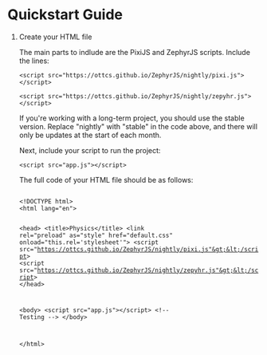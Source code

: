 <h1>Quickstart Guide</h1>
<ol>
<li>Create your HTML file
<p>The main parts to indlude are the PixiJS and ZephyrJS scripts. Include the lines:</p>
<p><code>&lt;script src="https://ottcs.github.io/ZephyrJS/nightly/pixi.js"&gt;&lt;/script&gt;</code></p>
<p><code>&lt;script src="https://ottcs.github.io/ZephyrJS/nightly/zepyhr.js"&gt;&lt;/script&gt;</code></p>
<p>If you're working with a long-term project, you should use the stable version. Replace "nightly" with "stable" in the code above, and there will only be updates at the start of each month.</p>
<p>Next, include your script to run the project:</p>
<p><code>&lt;script src="app.js"&gt;&lt;/script&gt;</code></p>
<p>The full code of your HTML file should be as follows:</p>
<code>
&lt;!DOCTYPE html&gt;
&lt;html lang="en"&gt;

&lt;head&gt;
    &lt;title&gt;Physics&lt;/title&gt;
    &lt;link rel="preload" as="style" href="default.css" onload="this.rel='stylesheet'"&gt;
    &lt;script src="https://ottcs.github.io/ZephyrJS/nightly/pixi.js"&gt;&lt;/script&gt;
    &lt;script src="https://ottcs.github.io/ZephyrJS/nightly/zepyhr.js"&gt;&lt;/script&gt;
&lt;/head&gt;

&lt;body&gt;
    &lt;script src="app.js"&gt;&lt;/script&gt; &lt;!-- Testing --&gt;
&lt;/body&gt;

&lt;/html&gt;
</code>
</li>
</ol>